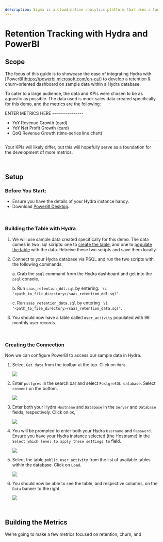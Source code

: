 ```yaml
---
description: Sigma is a cloud-native analytics platform that uses a familiar spreadsheet interface to give business users instant access to explore and get insights from their cloud data warehouse. It requires no code or special training to explore billions of rows, augment with new data, or perform “what if” analysis on all data in real⁠-⁠time.
---
```


# Retention Tracking with Hydra and PowerBI

## **Scope**
The focus of this guide is to showcase the ease of integrating Hydra with [PowerBI]https://powerbi.microsoft.com/en-ca/) to develop a retention & churn-oriented dashboard on sample data within a Hydra database.

To cater to a large audience, the data and KPIs were chosen to be as agnostic as possible. The data used is mock sales data created specifically for this demo, and the metrics are the following:

ENTER METRICS HERE ----------------
* YoY Revenue Growth (card)
* YoY Net Profit Growth (card)
* QoQ Revenue Growth (time-series line chart)
----------------

Your KPIs will likely differ, but this will hopefully serve as a foundation for the development of more metrics.

<br>

## **Setup**

### Before You Start:
- Ensure you have the details of your Hydra instance handy.
- Download [PowerBI Desktop](https://powerbi.microsoft.com/en-us/desktop/).

<br>

### Building the Table with Hydra

1. We will use sample data created specifically for this demo. The data comes in two .sql scripts: one to [create the table](), and one to [populate the table]() with the data. Retreive these two scripts and save them locally.

2. Connect to your Hydra database via PSQL and run the two scripts with the following commands:

	a. Grab the `psql` command from the Hydra dashboard and get into the `psql` console.

	b. Run `saas_retention_ddl.sql` by entering: ` \i '<path_to_file_directory>/saas_retention_ddl.sql'`.

    c. Run `saas_retention_data.sql` by entering ` \i '<path_to_file_directory>/saas_retention_data.sql'`.

3. You should now have a table called `user_activity` populated with 96 monthly user records.

<br>

### Creating the Connection

Now we can configure PowerBI to access our sample data in Hydra.

1. Select `Get data` from the toolbar at the top. Click on `More`.

    ![](/.gitbook/assets/.saas-retention-powerbi/get_data_more.png)

2. Enter `postgres` in the search bar and select `PostgreSQL database`. Select `connect` on the bottom.

    ![](/.gitbook/assets/.saas-retention-powerbi/get_data_postgres.png)

3. Enter both your Hydra `Hostname` and `Database` in the `Server` and `Database` fields, respectively. Click on `OK`,

    ![](/.gitbook/assets/.saas-retention-powerbi/get_data_hydra_host_db.png)

4. You will be prompted to enter both your Hydra `Username` and `Password`. Ensure you have your Hydra instance selected (the Hostname) in the `Select which level to apply these settings to` field.

	![](/.gitbook/assets/.saas-retention-powerbi/get_data_hydra_username_password.png)

5. Select the table `public.user_activity` from the list of available tables within the database. Click on `Load`.

	![](/.gitbook/assets/.saas-retention-powerbi/select_table.png)

6. You should now be able to see the table, and respective columns, on the `Data` banner to the right.

	![](/.gitbook/assets/.saas-retention-powerbi/data_banner.png)

<br>

## **Building the Metrics**

We're going to make a few metrics focused on retention, churn, and